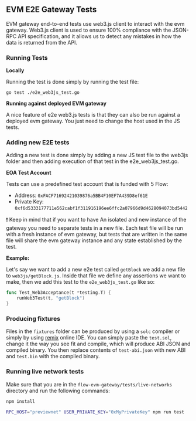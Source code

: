 ## EVM E2E Gateway Tests

EVM gateway end-to-end tests use web3.js client to interact with the evm gateway.
Web3.js client is used to ensure 100% compliance with the JSON-RPC API specification, 
and it allows us to detect any mistakes in how the data is returned from the API.

### Running Tests
**Locally**

Running the test is done simply by running the test file:
```
go test ./e2e_web3js_test.go
```

**Running against deployed EVM gateway**

A nice feature of e2e web3.js tests is that they can also be run against a deployed 
evm gateway. You just need to change the host used in the JS tests.


### Adding new E2E tests
Adding a new test is done simply by adding a new JS test file to the web3js folder and then 
adding execution of that test in the e2e_web3js_test.go. 

**EOA Test Account**

Tests can use a predefined test account that is funded with 5 Flow:
- Address: `0xFACF71692421039876a5BB4F10EF7A439D8ef61E`
- Private Key: `0xf6d5333177711e562cabf1f311916196ee6ffc2a07966d9d4628094073bd5442`


❗️ Keep in mind that if you want to have 
An isolated and new instance of the gateway you need to separate tests in a new file. Each test 
file will be run with a fresh instance of evm gateway, but tests that are written in the same file 
will share the evm gateway instance and any state established by the test.

**Example:**

Let's say we want to add a new e2e test called `getBlock` we add a new file to `web3js/getBlock.js`. 
Inside that file we define any assertions we want to make, then we add this test 
to the `e2e_web3js_test.go` like so:
```go
func Test_Web3Acceptance(t *testing.T) {
    runWeb3Test(t, "getBlock")
}
```

### Producing fixtures
Files in the `fixtures` folder can be produced by using a `solc` compiler or simply by 
using [remix](https://remix.ethereum.org/) online IDE. You can simply paste the `test.sol`, 
change it the way you see fit and compile, which will produce ABI JSON and compiled binary. 
You then replace contents of `test-abi.json` with new ABI and `test.bin` with the compiled binary.

### Running live network tests

Make sure that you are in the `flow-evm-gateway/tests/live-networks` directory and run the
following commands:

```bash
npm install

RPC_HOST="previewnet" USER_PRIVATE_KEY="0xMyPrivateKey" npm run test
```
